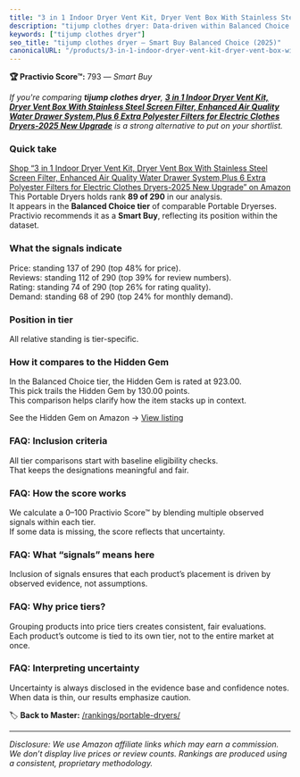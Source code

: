 ```yaml
---
title: "3 in 1 Indoor Dryer Vent Kit, Dryer Vent Box With Stainless Steel Screen Filter, Enhanced Air Quality Water Drawer System,Plus 6 Extra Polyester Filters for Electric Clothes Dryers-2025 New Upgrade"
description: "tijump clothes dryer: Data-driven within Balanced Choice ranking using the Practivio Score™. Positioned by quality, value, demand, findability, momentum."
keywords: ["tijump clothes dryer"]
seo_title: "tijump clothes dryer — Smart Buy Balanced Choice (2025)"
canonicalURL: "/products/3-in-1-indoor-dryer-vent-kit-dryer-vent-box-with-stainless-steel-screen-filter-enhanced-air-quality-water-drawer-systemplus-6-extra-polyester-filters-for-electric-clothes-dryers-2025-new-upgrade-B0D624ZSPX/"
---
```


**🏆 Practivio Score™:** 793 — _Smart Buy_


*If you're comparing **tijump clothes dryer**, **[3 in 1 Indoor Dryer Vent Kit, Dryer Vent Box With Stainless Steel Screen Filter, Enhanced Air Quality Water Drawer System,Plus 6 Extra Polyester Filters for Electric Clothes Dryers-2025 New Upgrade](https://www.amazon.com/dp/B0D624ZSPX?tag=practivio-20)** is a strong alternative to put on your shortlist.*
### Quick take
[Shop “3 in 1 Indoor Dryer Vent Kit, Dryer Vent Box With Stainless Steel Screen Filter, Enhanced Air Quality Water Drawer System,Plus 6 Extra Polyester Filters for Electric Clothes Dryers-2025 New Upgrade” on Amazon](https://www.amazon.com/dp/B0D624ZSPX?tag=practivio-20)
This Portable Dryers holds rank **89 of 290** in our analysis.  
It appears in the **Balanced Choice tier** of comparable Portable Dryerses.  
Practivio recommends it as a **Smart Buy**, reflecting its position within the dataset.

### What the signals indicate
Price: standing 137 of 290 (top 48% for price).  
Reviews: standing 112 of 290 (top 39% for review numbers).  
Rating: standing 74 of 290 (top 26% for rating quality).  
Demand: standing 68 of 290 (top 24% for monthly demand).

### Position in tier
All relative standing is tier-specific.

### How it compares to the Hidden Gem
In the Balanced Choice tier, the Hidden Gem is rated at 923.00.  
This pick trails the Hidden Gem by 130.00 points.  
This comparison helps clarify how the item stacks up in context.  

See the Hidden Gem on Amazon → [View listing](https://www.amazon.com/dp/B00Q4X2FSM?tag=practivio-20)

### FAQ: Inclusion criteria
All tier comparisons start with baseline eligibility checks.  
That keeps the designations meaningful and fair.

### FAQ: How the score works
We calculate a 0–100 Practivio Score™ by blending multiple observed signals within each tier.  
If some data is missing, the score reflects that uncertainty.

### FAQ: What “signals” means here
Inclusion of signals ensures that each product’s placement is driven by observed evidence, not assumptions.

### FAQ: Why price tiers?
Grouping products into price tiers creates consistent, fair evaluations.  
Each product’s outcome is tied to its own tier, not to the entire market at once.

### FAQ: Interpreting uncertainty
Uncertainty is always disclosed in the evidence base and confidence notes.  
When data is thin, our results emphasize caution.


🏷️ **Back to Master:** [/rankings/portable-dryers/](/rankings/portable-dryers/)

---
_Disclosure: We use Amazon affiliate links which may earn a commission. We don’t display live prices or review counts. Rankings are produced using a consistent, proprietary methodology._
